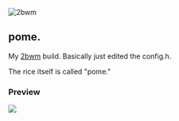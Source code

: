 ![2bwm](https://raw.github.com/venam/2bwm/master/2bWM.png)

## pome.
My <a href=https://github.com/venam/2bwm>2bwm</a> build. Basically just edited the config.h.

The rice itself is called "pome."

### Preview
<img src=../../.assets/pome.png />

